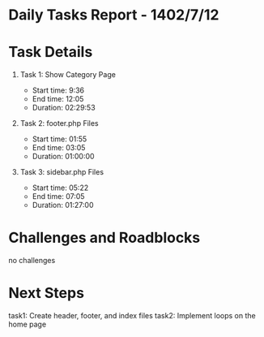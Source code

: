 # Daily Tasks Report - 1402/7/12

# Task Details

1. Task 1: Show Category Page
   - Start time: 9:36
   - End time: 12:05
   - Duration: 02:29:53

2. Task 2: footer.php Files
   - Start time: 01:55
   - End time: 03:05
   - Duration: 01:00:00

3. Task 3: sidebar.php Files
   - Start time: 05:22
   - End time: 07:05
   - Duration: 01:27:00 

# Challenges and Roadblocks

no challenges

# Next Steps

task1:  Create header, footer, and index files
task2: Implement loops on the home page



